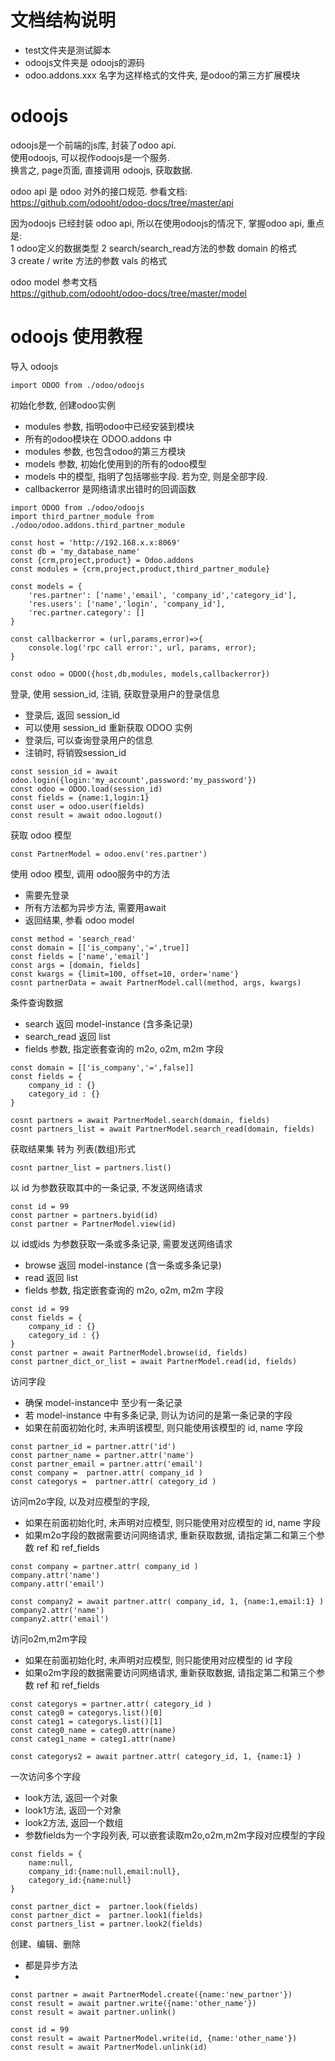 # 文档结构说明

* test文件夹是测试脚本
* odoojs文件夹是 odoojs的源码
* odoo.addons.xxx 名字为这样格式的文件夹, 是odoo的第三方扩展模块


# odoojs

odoojs是一个前端的js库, 封装了odoo api.  
使用odoojs, 可以视作odoojs是一个服务.  
换言之, page页面, 直接调用 odoojs, 获取数据. 

odoo api 是 odoo 对外的接口规范. 参看文档:  
https://github.com/odooht/odoo-docs/tree/master/api

因为odoojs 已经封装 odoo api, 所以在使用odoojs的情况下, 掌握odoo api, 重点是:  
1 odoo定义的数据类型
2 search/search_read方法的参数 domain 的格式  
3 create / write 方法的参数 vals 的格式  
 

odoo model 参考文档  
https://github.com/odooht/odoo-docs/tree/master/model  


# odoojs 使用教程

导入 odoojs

```
import ODOO from ./odoo/odoojs
```

初始化参数, 创建odoo实例
* modules 参数, 指明odoo中已经安装到模块
* 所有的odoo模块在 ODOO.addons 中
* modules 参数, 也包含odoo的第三方模块
* models 参数, 初始化使用到的所有的odoo模型
* models 中的模型, 指明了包括哪些字段. 若为空, 则是全部字段.
* callbackerror 是网络请求出错时的回调函数

```
import ODOO from ./odoo/odoojs
import third_partner_module from ./odoo/odoo.addons.third_partner_module

const host = 'http://192.168.x.x:8069'
const db = 'my_database_name'
const {crm,project,product} = Odoo.addons
const modules = {crm,project,product,third_partner_module}

const models = {
    'res.partner': ['name','email', 'company_id','category_id'],
    'res.users': ['name','login', 'company_id'],
    'rec.partner.category': []
}

const callbackerror = (url,params,error)=>{
    console.log('rpc call error:', url, params, error);
}

const odoo = ODOO({host,db,modules, models,callbackerror})
```

登录, 使用 session\_id, 注销, 获取登录用户的登录信息 
* 登录后, 返回 session\_id
* 可以使用 session\_id 重新获取 ODOO 实例
* 登录后, 可以查询登录用户的信息
* 注销时, 将销毁session\_id
```
const session_id = await odoo.login({login:'my_account',password:'my_password'})
const odoo = ODOO.load(session_id)
const fields = {name:1,login:1}
const user = odoo.user(fields)
const result = await odoo.logout()
```


获取 odoo 模型    
```
const PartnerModel = odoo.env('res.partner')
```

使用 odoo 模型, 调用 odoo服务中的方法  
* 需要先登录
* 所有方法都为异步方法, 需要用await
* 返回结果, 参看 odoo model
```
const method = 'search_read'
const domain = [['is_company','=',true]]
const fields = ['name','email']
const args = [domain, fields]
const kwargs = {limit=100, offset=10, order='name'}
cosnt partnerData = await PartnerModel.call(method, args, kwargs)
```

条件查询数据  
* search 返回 model-instance (含多条记录)
* search_read 返回 list
* fields 参数, 指定嵌套查询的 m2o, o2m, m2m 字段

```
const domain = [['is_company','=',false]]
const fields = {
    company_id : {}
    category_id : {}
}

cosnt partners = await PartnerModel.search(domain, fields)
cosnt partners_list = await PartnerModel.search_read(domain, fields)
```

获取结果集 转为 列表(数组)形式
```
cosnt partner_list = partners.list()
```

以 id 为参数获取其中的一条记录, 不发送网络请求
```
const id = 99
const partner = partners.byid(id)
const partner = PartnerModel.view(id)
```

以 id或ids 为参数获取一条或多条记录, 需要发送网络请求
* browse 返回 model-instance (含一条或多条记录)
* read 返回 list
* fields 参数, 指定嵌套查询的 m2o, o2m, m2m 字段

```
const id = 99
const fields = {
    company_id : {}
    category_id : {}
}
const partner = await PartnerModel.browse(id, fields)
const partner_dict_or_list = await PartnerModel.read(id, fields)
```


访问字段  
* 确保 model-instance中 至少有一条记录
* 若 model-instance 中有多条记录, 则认为访问的是第一条记录的字段
* 如果在前面初始化时, 未声明该模型, 则只能使用该模型的 id, name 字段

```
const partner_id = partner.attr('id')
const partner_name = partner.attr('name')
const partner_email = partner.attr('email')
const company =  partner.attr( company_id )
const categorys =  partner.attr( category_id )

```

访问m2o字段, 以及对应模型的字段, 
* 如果在前面初始化时, 未声明对应模型, 则只能使用对应模型的 id, name 字段
* 如果m2o字段的数据需要访问网络请求, 重新获取数据, 请指定第二和第三个参数 ref 和 ref_fields

```
const company = partner.attr( company_id )
company.attr('name')
company.attr('email')

const company2 = await partner.attr( company_id, 1, {name:1,email:1} )
company2.attr('name')
company2.attr('email')

```

访问o2m,m2m字段
* 如果在前面初始化时, 未声明对应模型, 则只能使用对应模型的 id 字段
* 如果o2m字段的数据需要访问网络请求, 重新获取数据, 请指定第二和第三个参数 ref 和 ref_fields
 
```
const categorys = partner.attr( category_id )
const categ0 = categorys.list()[0]
const categ1 = categorys.list()[1]
const categ0_name = categ0.attr(name)
const categ1_name = categ1.attr(name)

const categorys2 = await partner.attr( category_id, 1, {name:1} )

```

一次访问多个字段  
* look方法, 返回一个对象
* look1方法, 返回一个对象
* look2方法, 返回一个数组
* 参数fields为一个字段列表, 可以嵌套读取m2o,o2m,m2m字段对应模型的字段

```
const fields = {
    name:null,
    company_id:{name:null,email:null},
    category_id:{name:null}
}

const partner_dict =  partner.look(fields)
const partner_dict =  partner.look1(fields)
const partners_list = partner.look2(fields)

```

创建、编辑、删除
* 都是异步方法
* 

```
const partner = await PartnerModel.create({name:'new_partner'})
const result = await partner.write({name:'other_name'})
const result = await partner.unlink()

const id = 99
const result = await PartnerModel.write(id, {name:'other_name'})
const result = await PartnerModel.unlink(id)

```

